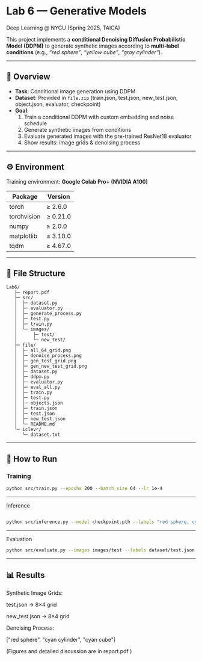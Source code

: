 # Lab 6 — Generative Models  
Deep Learning @ NYCU (Spring 2025, TAICA)

This project implements a **conditional Denoising Diffusion Probabilistic Model (DDPM)** to generate synthetic images according to **multi-label conditions** (e.g., *“red sphere”*, *“yellow cube”*, *“gray cylinder”*).

---

## 📌 Overview
- **Task**: Conditional image generation using DDPM  
- **Dataset**: Provided in `file.zip` (train.json, test.json, new_test.json, object.json, evaluator, checkpoint)  
- **Goal**:  
  1. Train a conditional DDPM with custom embedding and noise schedule  
  2. Generate synthetic images from conditions  
  3. Evaluate generated images with the pre-trained ResNet18 evaluator  
  4. Show results: image grids & denoising process  

---

## ⚙️ Environment
Training environment: **Google Colab Pro+ (NVIDIA A100)**  

| Package       | Version   |
|---------------|-----------|
| torch         | ≥ 2.6.0   |
| torchvision   | ≥ 0.21.0  |
| numpy         | ≥ 2.0.0   |
| matplotlib    | ≥ 3.10.0  |
| tqdm          | ≥ 4.67.0  |

---

## 📂 File Structure

```
Lab6/
   ├─ report.pdf
   ├─ src/
   │  ├─ dataset.py
   │  ├─ evaluator.py
   │  ├─ generate_process.py
   │  ├─ test.py
   │  ├─ train.py
   │  └─ images/
   │      ├─ test/
   │      └─ new_test/
   ├─ file/
   │  ├─ all_64_grid.png
   │  ├─ denoise_process.png
   │  ├─ gen_test_grid.png
   │  ├─ gen_new_test_grid.png
   │  ├─ dataset.py
   │  ├─ ddpm.py
   │  ├─ evaluator.py
   │  ├─ eval_all.py
   │  ├─ train.py
   │  ├─ test.py
   │  ├─ objects.json
   │  ├─ train.json
   │  ├─ test.json
   │  ├─ new_test.json
   │  └─ README.md
   └─ iclevr/
      └─ dataset.txt
```

---



## 🚀 How to Run

### Training
```bash
python src/train.py --epochs 200 --batch_size 64 --lr 1e-4
```

---

Inference
```bash

python src/inference.py --model checkpoint.pth --labels "red sphere, cyan cylinder, cyan cube"
```

---

Evaluation
```bash
python src/evaluate.py --images images/test --labels dataset/test.json
```

---

## 📊 Results

Synthetic Image Grids:

test.json → 8×4 grid

new_test.json → 8×4 grid

Denoising Process:

["red sphere", "cyan cylinder", "cyan cube"]

(Figures and detailed discussion are in report.pdf
)
